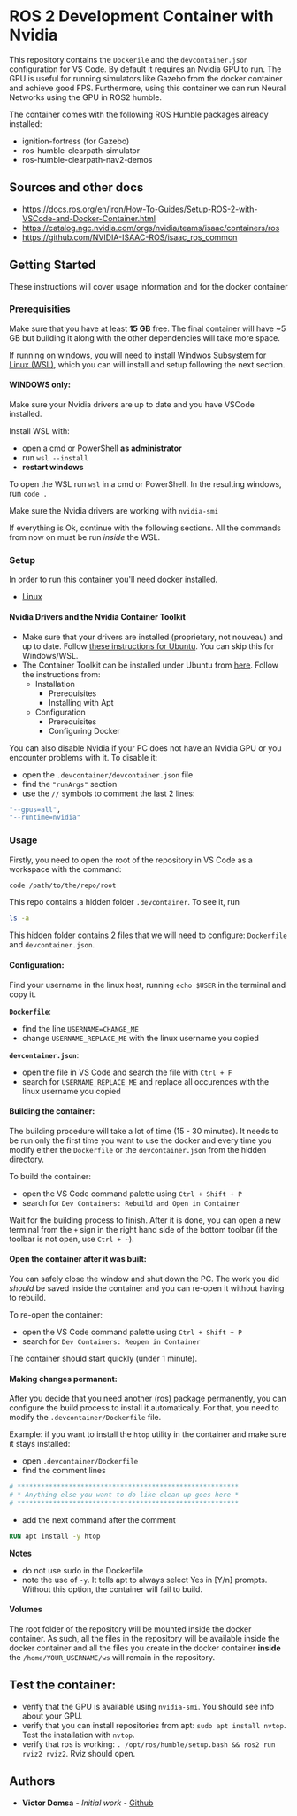 # ROS 2 Development Container with Nvidia

This repository contains the `Dockerile` and the `devcontainer.json` configuration for VS Code. By default it requires an Nvidia GPU to run. The GPU is useful for running simulators like Gazebo from the docker container and achieve good FPS. Furthermore, using this container we can run Neural Networks using the GPU in ROS2 humble.

The container comes with the following ROS Humble packages already installed:
- ignition-fortress (for Gazebo)
- ros-humble-clearpath-simulator
- ros-humble-clearpath-nav2-demos

## Sources and other docs

- https://docs.ros.org/en/iron/How-To-Guides/Setup-ROS-2-with-VSCode-and-Docker-Container.html
- https://catalog.ngc.nvidia.com/orgs/nvidia/teams/isaac/containers/ros
- https://github.com/NVIDIA-ISAAC-ROS/isaac_ros_common

## Getting Started

These instructions will cover usage information and for the docker container 

### Prerequisities

Make sure that you have at least **15 GB** free. The final container will have ~5 GB but building it along with the other dependencies will take more space.

If running on windows, you will need to install [Windwos Subsystem for Linux (WSL)]("https://learn.microsoft.com/en-us/windows/wsl/install"), which you can will install and setup following the next section.

#### WINDOWS only:

Make sure your Nvidia drivers are up to date and you have VSCode installed.

Install WSL with:
- open a cmd or PowerShell **as administrator**
- run `wsl --install`
- **restart windows**

To open the WSL run `wsl` in a cmd or PowerShell. In the resulting windows, run `code .`

Make sure the Nvidia drivers are working with `nvidia-smi`

If everything is Ok, continue with the following sections. All the commands from now on must be run *inside* the WSL. 

### Setup

In order to run this container you'll need docker installed.

* [Linux](https://docs.docker.com/linux/started/)


#### Nvidia Drivers and the Nvidia Container Toolkit

- Make sure that your drivers are installed (proprietary, not nouveau) and up to date. Follow [these instructions for Ubuntu](https://ubuntu.com/server/docs/nvidia-drivers-installation). You can skip this for Windows/WSL.
- The Container Toolkit can be installed under Ubuntu from [here](https://docs.nvidia.com/datacenter/cloud-native/container-toolkit/latest/install-guide.html). Follow the instructions from:
    - Installation
        - Prerequisites
        - Installing with Apt
    - Configuration
        - Prerequisites
        - Configuring Docker

You can also disable Nvidia if your PC does not have an Nvidia GPU or you encounter problems with it. To disable it:
- open the `.devcontainer/devcontainer.json` file 
- find the `"runArgs"` section
- use the `//` symbols to comment the last 2 lines:
```bash
"--gpus=all",
"--runtime=nvidia"
```


### Usage

Firstly, you need to open the root of the repository in VS Code as a workspace with the command:
```bash
code /path/to/the/repo/root
```

This repo contains a hidden folder `.devcontainer`. To see it, run 
```bash
ls -a
```

This hidden folder contains 2 files that we will need to configure: `Dockerfile` and `devcontainer.json`.

#### Configuration:

Find your username in the linux host, running `echo $USER` in the terminal and copy it. 

**`Dockerfile`**:
- find the line `USERNAME=CHANGE_ME`
- change `USERNAME_REPLACE_ME` with the linux username you copied

**`devcontainer.json`**:
- open the file in VS Code and search the file with `Ctrl + F`
- search for `USERNAME_REPLACE_ME` and replace all occurences with the linux username you copied 


#### Building the container:

The building procedure will take a lot of time (15 - 30 minutes). It needs to be run only the first time you want to use the docker and every time you modify either the `Dockerfile` or the `devcontainer.json` from the hidden directory.

To build the container:

- open the VS Code command palette using `Ctrl + Shift + P`
- search for `Dev Containers: Rebuild and Open in Container`

Wait for the building process to finish. After it is done, you can open a new terminal from the `+` sign in the right hand side of the bottom toolbar (if the toolbar is not open, use `Ctrl + ~`).


#### Open the container after it was built:

You can safely close the window and shut down the PC. The work you did *should* be saved inside the container and you can re-open it without having to rebuild. 

To re-open the container:

- open the VS Code command palette using `Ctrl + Shift + P`
- search for `Dev Containers: Reopen in Container`

The container should start quickly (under 1 minute).

#### Making changes permanent:

After you decide that you need another (ros) package permanently, you can configure the build process to install it automatically. For that, you need to modify the `.devcontainer/Dockerfile` file.

Example: if you want to install the `htop` utility in the container and make sure it stays installed:

- open `.devcontainer/Dockerfile`
- find the comment lines 
```Dockerfile
# ********************************************************
# * Anything else you want to do like clean up goes here *
# ********************************************************
```
- add the next command after the comment
```Dockerfile
RUN apt install -y htop
```

**Notes**
- do not use sudo in the Dockerfile
- note the use of `-y`. It tells apt to always select Yes in [Y/n] prompts. Without this option, the container will fail to build.

#### Volumes

The root folder of the repository will be mounted inside the docker container. As such, all the files in the repository will be available inside the docker container and all the files you create in the docker container **inside** the `/home/YOUR_USERNAME/ws` will remain in the repository.

## Test the container:

- verify that the GPU is available using `nvidia-smi`. You should see info about your GPU.
- verify that you can install repositories from apt: `sudo apt install nvtop`. Test the installation with `nvtop`.
- verify that ros is working: `. /opt/ros/humble/setup.bash && ros2 run rviz2 rviz2`. Rviz should open.

## Authors

* **Victor Domsa** - *Initial work* - [Github](https://github.com/DomsaVictor)
